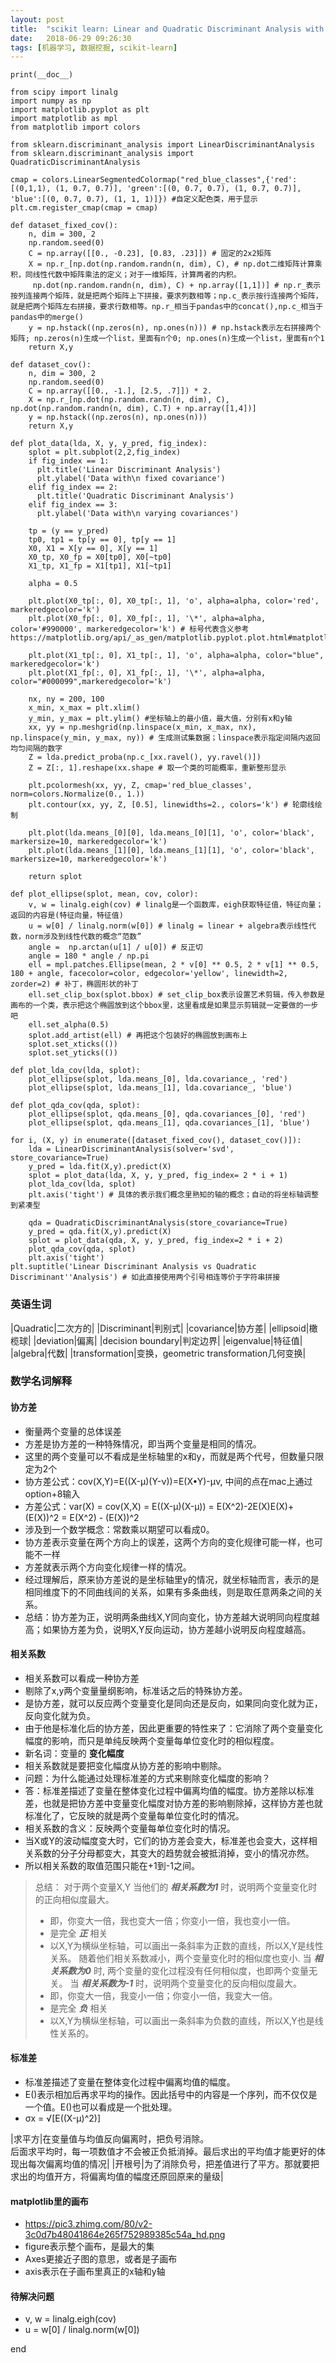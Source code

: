 ```yaml
---
layout: post
title:  "scikit learn: Linear and Quadratic Discriminant Analysis with covariance ellipsoid"
date:   2018-06-29 09:26:30
tags: [机器学习, 数据挖掘, scikit-learn]
---
```


    print(__doc__)

    from scipy import linalg
    import numpy as np
    import matplotlib.pyplot as plt
    import matplotlib as mpl
    from matplotlib import colors

    from sklearn.discriminant_analysis import LinearDiscriminantAnalysis
    from sklearn.discriminant_analysis import QuadraticDiscriminantAnalysis

    cmap = colors.LinearSegmentedColormap("red_blue_classes",{'red':[(0,1,1), (1, 0.7, 0.7)], 'green':[(0, 0.7, 0.7), (1, 0.7, 0.7)], 'blue':[(0, 0.7, 0.7), (1, 1, 1)]}) #自定义配色类，用于显示
    plt.cm.register_cmap(cmap = cmap)

    def dataset_fixed_cov():
        n, dim = 300, 2
        np.random.seed(0)
        C = np.array([[0., -0.23], [0.83, .23]]) # 固定的2x2矩阵
        X = np.r_[np.dot(np.random.randn(n, dim), C), # np.dot二维矩阵计算乘积，同线性代数中矩阵乘法的定义；对于一维矩阵，计算两者的内积。
         np.dot(np.random.randn(n, dim), C) + np.array([1,1])] # np.r_表示按列连接两个矩阵，就是把两个矩阵上下拼接，要求列数相等；np.c_表示按行连接两个矩阵，就是把两个矩阵左右拼接，要求行数相等。np.r_相当于pandas中的concat(),np.c_相当于pandas中的merge()
        y = np.hstack((np.zeros(n), np.ones(n))) # np.hstack表示左右拼接两个矩阵; np.zeros(n)生成一个list，里面有n个0; np.ones(n)生成一个list，里面有n个1
        return X,y

    def dataset_cov():
        n, dim = 300, 2
        np.random.seed(0)
        C = np.array([[0., -1.], [2.5, .7]]) * 2.
        X = np.r_[np.dot(np.random.randn(n, dim), C), np.dot(np.random.randn(n, dim), C.T) + np.array([1,4])]
        y = np.hstack((np.zeros(n), np.ones(n)))
        return X,y

    def plot_data(lda, X, y, y_pred, fig_index):
        splot = plt.subplot(2,2,fig_index)
        if fig_index == 1:
          plt.title('Linear Discriminant Analysis')
          plt.ylabel('Data with\n fixed covariance')
        elif fig_index == 2:
          plt.title('Quadratic Discriminant Analysis')
        elif fig_index == 3:
          plt.ylabel('Data with\n varying covariances')

        tp = (y == y_pred)
        tp0, tp1 = tp[y == 0], tp[y == 1]
        X0, X1 = X[y == 0], X[y == 1]
        X0_tp, X0_fp = X0[tp0], X0[~tp0]
        X1_tp, X1_fp = X1[tp1], X1[~tp1]

        alpha = 0.5

        plt.plot(X0_tp[:, 0], X0_tp[:, 1], 'o', alpha=alpha, color='red', markeredgecolor='k')
        plt.plot(X0_fp[:, 0], X0_fp[:, 1], '\*', alpha=alpha, color='#990000', markeredgecolor='k') # 标号代表含义参考 https://matplotlib.org/api/_as_gen/matplotlib.pyplot.plot.html#matplotlib.pyplot.plot

        plt.plot(X1_tp[:, 0], X1_tp[:, 1], 'o', alpha=alpha, color="blue", markeredgecolor='k')
        plt.plot(X1_fp[:, 0], X1_fp[:, 1], '\*', alpha=alpha, color="#000099",markeredgecolor='k')

        nx, ny = 200, 100
        x_min, x_max = plt.xlim()
        y_min, y_max = plt.ylim() #坐标轴上的最小值，最大值，分别有x和y轴
        xx, yy = np.meshgrid(np.linspace(x_min, x_max, nx), np.linspace(y_min, y_max, ny)) # 生成测试集数据；linspace表示指定间隔内返回均匀间隔的数字
        Z = lda.predict_proba(np.c_[xx.ravel(), yy.ravel()])
        Z = Z[:, 1].reshape(xx.shape # 取一个类的可能概率，重新整形显示

        plt.pcolormesh(xx, yy, Z, cmap='red_blue_classes', norm=colors.Normalize(0., 1.))
        plt.contour(xx, yy, Z, [0.5], linewidths=2., colors='k') # 轮廓线绘制

        plt.plot(lda.means_[0][0], lda.means_[0][1], 'o', color='black', markersize=10, markeredgecolor='k')
        plt.plot(lda.means_[1][0], lda.means_[1][1], 'o', color='black', markersize=10, markeredgecolor='k')

        return splot

    def plot_ellipse(splot, mean, cov, color):
        v, w = linalg.eigh(cov) # linalg是一个函数库，eigh获取特征值，特征向量；返回的内容是(特征向量，特征值)
        u = w[0] / linalg.norm(w[0]) # linalg = linear + algebra表示线性代数，norm涉及到线性代数的概念“范数”
        angle =  np.arctan(u[1] / u[0]) # 反正切
        angle = 180 * angle / np.pi
        ell = mpl.patches.Ellipse(mean, 2 * v[0] ** 0.5, 2 * v[1] ** 0.5, 180 + angle, facecolor=color, edgecolor='yellow', linewidth=2, zorder=2) # 补丁，椭圆形状的补丁
        ell.set_clip_box(splot.bbox) # set_clip_box表示设置艺术剪辑，传入参数是画布的一个类，表示把这个椭圆放到这个bbox里，这里看成是如果显示剪辑就一定要做的一步吧
        ell.set_alpha(0.5)
        splot.add_artist(ell) # 再把这个包装好的椭圆放到画布上
        splot.set_xticks(())
        splot.set_yticks(())

    def plot_lda_cov(lda, splot):
        plot_ellipse(splot, lda.means_[0], lda.covariance_, 'red')
        plot_ellipse(splot, lda.means_[1], lda.covariance_, 'blue')

    def plot_qda_cov(qda, splot):
        plot_ellipse(splot, qda.means_[0], qda.covariances_[0], 'red')
        plot_ellipse(splot, qda.means_[1], qda.covariances_[1], 'blue')

    for i, (X, y) in enumerate([dataset_fixed_cov(), dataset_cov()]):
        lda = LinearDiscriminantAnalysis(solver='svd', store_covariance=True)
        y_pred = lda.fit(X,y).predict(X)
        splot = plot_data(lda, X, y, y_pred, fig_index= 2 * i + 1)
        plot_lda_cov(lda, splot)
        plt.axis('tight') # 具体的表示我们概念里熟知的轴的概念；自动的将坐标轴调整到紧凑型

        qda = QuadraticDiscriminantAnalysis(store_covariance=True)
        y_pred = qda.fit(X,y).predict(X)
        splot = plot_data(qda, X, y, y_pred, fig_index=2 * i + 2)
        plot_qda_cov(qda, splot)
        plt.axis('tight')
    plt.suptitle('Linear Discriminant Analysis vs Quadratic Discriminant''Analysis') # 如此直接使用两个引号相连等价于字符串拼接


### 英语生词

|Quadratic|二次方的|
|Discriminant|判别式|
|covariance|协方差|
|ellipsoid|橄榄球|
|deviation|偏离|
|decision boundary|判定边界|
|eigenvalue|特征值|
|algebra|代数|
|transformation|变换，geometric transformation几何变换|

### 数学名词解释
#### 协方差
+ 衡量两个变量的总体误差
+ 方差是协方差的一种特殊情况，即当两个变量是相同的情况。
+ 这里的两个变量可以不看成是坐标轴里的x和y，而就是两个代号，但数量只限定为2个
+ 协方差公式：cov(X,Y)=E((X-μ)(Y-ν))=E(X•Y)-μν, 中间的点在mac上通过option+8输入
+ 方差公式：var(X) = cov(X,X) = E((X-μ)(X-μ)) = E(X^2)-2E(X)E(X)+(E(X))^2 = E(X^2) - (E(X))^2
+ 涉及到一个数学概念：常数乘以期望可以看成0。
+ 协方差表示变量在两个方向上的误差，这两个方向的变化规律可能一样，也可能不一样
+ 方差就表示两个方向变化规律一样的情况。
+ 经过理解后，原来协方差说的是坐标轴里y的情况，就坐标轴而言，表示的是相同维度下的不同曲线间的关系，如果有多条曲线，则是取任意两条之间的关系。
+ 总结：协方差为正，说明两条曲线X,Y同向变化，协方差越大说明同向程度越高；如果协方差为负，说明X,Y反向运动，协方差越小说明反向程度越高。

#### 相关系数
+ 相关系数可以看成一种协方差
+ 剔除了x,y两个变量量纲影响，标准话之后的特殊协方差。
+ 是协方差，就可以反应两个变量变化是同向还是反向，如果同向变化就为正，反向变化就为负。
+ 由于他是标准化后的协方差，因此更重要的特性来了：它消除了两个变量变化幅度的影响，而只是单纯反映两个变量每单位变化时的相似程度。
+ 新名词：变量的 **变化幅度**
+ 相关系数就是要把变化幅度从协方差的影响中剔除。
+ 问题：为什么能通过处理标准差的方式来剔除变化幅度的影响？
+ 答：标准差描述了变量在整体变化过程中偏离均值的幅度。协方差除以标准差，也就是把协方差中变量变化幅度对协方差的影响剔除掉，这样协方差也就标准化了，它反映的就是两个变量每单位变化时的情况。
+ 相关系数的含义：反映两个变量每单位变化时的情况。
+ 当X或Y的波动幅度变大时，它们的协方差会变大，标准差也会变大，这样相关系数的分子分母都变大，其变大的趋势就会被抵消掉，变小的情况亦然。
+ 所以相关系数的取值范围只能在+1到-1之间。
>总结：
>对于两个变量X,Y
>当他们的 ***相关系数为1*** 时，说明两个变量变化时的正向相似度最大。
> + 即，你变大一倍，我也变大一倍；你变小一倍，我也变小一倍。
> + 是完全 ***正*** 相关
> + 以X,Y为横纵坐标轴，可以画出一条斜率为正数的直线，所以X,Y是线性关系。
>随着他们相关系数减小，两个变量变化时的相似度也变小.
>当 ***相关系数为0*** 时, 两个变量的变化过程没有任何相似度，也即两个变量无关。
>当 ***相关系数为-1*** 时，说明两个变量变化的反向相似度最大。
> + 即，你变大一倍，我变小一倍；你变小一倍，我变大一倍。
> + 是完全 ***负*** 相关
> + 以X,Y为横纵坐标轴，可以画出一条斜率为负数的直线，所以X,Y也是线性关系的。


#### 标准差
+ 标准差描述了变量在整体变化过程中偏离均值的幅度。
+ E()表示相加后再求平均的操作。因此括号中的内容是一个序列，而不仅仅是一个值。E()也可以看成是一个批处理。
+ σx = √[E((X-μ)^2)]

|求平方|在变量值与均值反向偏离时，把负号消除。<br>后面求平均时，每一项数值才不会被正负抵消掉。最后求出的平均值才能更好的体现出每次偏离均值的情况|
|开根号|为了消除负号，把差值进行了平方。那就要把求出的均值开方，将偏离均值的幅度还原回原来的量级|

#### matplotlib里的画布
+ https://pic3.zhimg.com/80/v2-3c0d7b48041864e265f752989385c54a_hd.png
+ figure表示整个画布，是最大的集
+ Axes更接近子图的意思，或者是子画布
+ axis表示在子画布里真正的x轴和y轴

#### 待解决问题
+ v, w = linalg.eigh(cov)
+ u = w[0] / linalg.norm(w[0])















end
